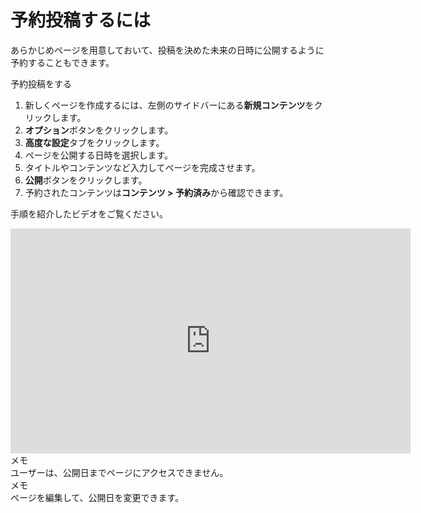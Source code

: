 # 予約投稿するには
<!-- position: 5 -->

あらかじめページを用意しておいて、投稿を決めた未来の日時に公開するように予約することもできます。

予約投稿をする

1. 新しくページを作成するには、左側のサイドバーにある**新規コンテンツ**をクリックします。
2. **オプション**ボタンをクリックします。
3. **高度な設定**タブをクリックします。
4. ページを公開する日時を選択します。
5. タイトルやコンテンツなど入力してページを完成させます。
6. **公開**ボタンをクリックします。
7. 予約されたコンテンツは**コンテンツ > 予約済み**から確認できます。

手順を紹介したビデオをご覧ください。
<div class="videoWrapper">
	<iframe width="640" height="360" src="https://www.youtube.com/embed/3E8qhXbek5o?rel=0&amp;showinfo=0" frameborder="0" allow="accelerometer; autoplay; encrypted-media; gyroscope; picture-in-picture" allowfullscreen></iframe>
</div>

<div class="note">
<div class="title">メモ</div>
ユーザーは、公開日までページにアクセスできません。
</div>

<div class="note">
<div class="title">メモ</div>
ページを編集して、公開日を変更できます。
</div>
